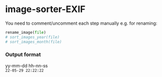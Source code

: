 # image-sorter-EXIF

You need to comment/uncomment each step manually e.g. for renaming: <br>
```py
rename_image(file)
# sort_images_year(file)
# sort_images_month(file)
```

### Output format

yy-mm-dd hh-nn-ss <br>
`22-05-29 22:22:22`
